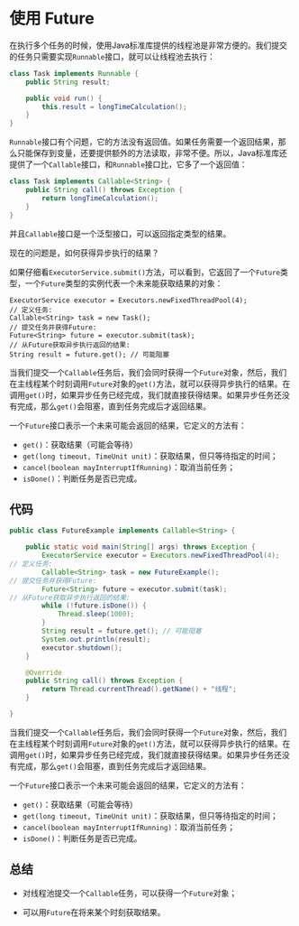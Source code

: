 # 使用 Future

在执行多个任务的时候，使用Java标准库提供的线程池是非常方便的。我们提交的任务只需要实现`Runnable`接口，就可以让线程池去执行：

```java
class Task implements Runnable {
    public String result;

    public void run() {
        this.result = longTimeCalculation(); 
    }
}
```

`Runnable`接口有个问题，它的方法没有返回值。如果任务需要一个返回结果，那么只能保存到变量，还要提供额外的方法读取，非常不便。所以，Java标准库还提供了一个`Callable`接口，和`Runnable`接口比，它多了一个返回值：

```java
class Task implements Callable<String> {
    public String call() throws Exception {
        return longTimeCalculation(); 
    }
}
```

并且`Callable`接口是一个泛型接口，可以返回指定类型的结果。

现在的问题是，如何获得异步执行的结果？

如果仔细看`ExecutorService.submit()`方法，可以看到，它返回了一个`Future`类型，一个`Future`类型的实例代表一个未来能获取结果的对象：

```
ExecutorService executor = Executors.newFixedThreadPool(4); 
// 定义任务:
Callable<String> task = new Task();
// 提交任务并获得Future:
Future<String> future = executor.submit(task);
// 从Future获取异步执行返回的结果:
String result = future.get(); // 可能阻塞
```

当我们提交一个`Callable`任务后，我们会同时获得一个`Future`对象，然后，我们在主线程某个时刻调用`Future`对象的`get()`方法，就可以获得异步执行的结果。在调用`get()`时，如果异步任务已经完成，我们就直接获得结果。如果异步任务还没有完成，那么`get()`会阻塞，直到任务完成后才返回结果。

一个`Future`接口表示一个未来可能会返回的结果，它定义的方法有：

- `get()`：获取结果（可能会等待）
- `get(long timeout, TimeUnit unit)`：获取结果，但只等待指定的时间；
- `cancel(boolean mayInterruptIfRunning)`：取消当前任务；
- `isDone()`：判断任务是否已完成。

## 代码

```java
public class FutureExample implements Callable<String> {

    public static void main(String[] args) throws Exception {
        ExecutorService executor = Executors.newFixedThreadPool(4);
// 定义任务:
        Callable<String> task = new FutureExample();
// 提交任务并获得Future:
        Future<String> future = executor.submit(task);
// 从Future获取异步执行返回的结果:
        while (!future.isDone()) {
            Thread.sleep(1000);
        }
        String result = future.get(); // 可能阻塞
        System.out.println(result);
        executor.shutdown();
    }

    @Override
    public String call() throws Exception {
        return Thread.currentThread().getName() + "线程";
    }

}

```

当我们提交一个`Callable`任务后，我们会同时获得一个`Future`对象，然后，我们在主线程某个时刻调用`Future`对象的`get()`方法，就可以获得异步执行的结果。在调用`get()`时，如果异步任务已经完成，我们就直接获得结果。如果异步任务还没有完成，那么`get()`会阻塞，直到任务完成后才返回结果。

一个`Future`接口表示一个未来可能会返回的结果，它定义的方法有：

- `get()`：获取结果（可能会等待）
- `get(long timeout, TimeUnit unit)`：获取结果，但只等待指定的时间；
- `cancel(boolean mayInterruptIfRunning)`：取消当前任务；
- `isDone()`：判断任务是否已完成。

## 总结

- 对线程池提交一个`Callable`任务，可以获得一个`Future`对象；

- 可以用`Future`在将来某个时刻获取结果。